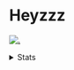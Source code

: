 # Heyzzz  

[![.](https://skillicons.dev/icons?i=js,java)](https://skillicons.dev)  

<details>
<summary>Stats</summary
<!--START_SECTION:waka-->

```txt
TypeScript    14 hrs 17 mins  ███████████████████▓░░░░░   79.19 %
CSS           3 hrs 2 mins    ████▒░░░░░░░░░░░░░░░░░░░░   16.88 %
JavaScript    26 mins         ▓░░░░░░░░░░░░░░░░░░░░░░░░   02.41 %
Bash          13 mins         ▒░░░░░░░░░░░░░░░░░░░░░░░░   01.21 %
Other         1 min           ░░░░░░░░░░░░░░░░░░░░░░░░░   00.13 %
```

<!--END_SECTION:waka-->
</details>
